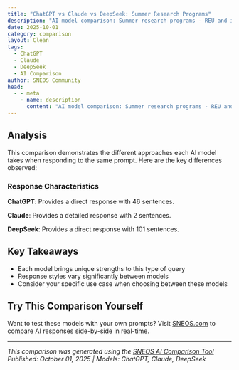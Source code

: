 ```yaml
---
title: "ChatGPT vs Claude vs DeepSeek: Summer Research Programs"
description: "AI model comparison: Summer research programs - REU and international opportunities..."
date: 2025-10-01
category: comparison
layout: Clean
tags:
  - ChatGPT
  - Claude
  - DeepSeek
  - AI Comparison
author: SNEOS Community
head:
  - - meta
    - name: description
      content: "AI model comparison: Summer research programs - REU and international opportunities..."
---
```


<ChatComparison
  title="ChatGPT vs Claude vs DeepSeek: Summer Research Programs"
  prompt="Summer research programs - REU and international opportunities"
  :responses='{
    "ChatGPT": "Certainly! Here\u2019s an overview of summer research programs, including REUs (Research Experiences for Undergraduates) and international opportunities:\n\n### 1. REU (Research Experiences for Undergraduates) Programs\n- **What are REUs?**  \n  Funded by the National Science Foundation (NSF), REUs provide undergraduate students with hands-on research experience in STEM fields during the summer, usually lasting 8-10 weeks.\n\n- **Eligibility:**  \n  Typically U.S. citizens or permanent residents, but some programs accept international students. Check individual programs for specifics.\n\n- **Benefits:**  \n  Stipend, housing, travel allowance, mentorship by faculty, professional development workshops.\n\n- **How to find and apply:**  \n  - Visit the NSF REU site: https://www.nsf.gov/crssprgm/reu/reu_search.jsp  \n  - Search by research area, location, or institution.  \n  - Application deadlines usually range from January to March.  \n  - Applications require transcripts, resumes, personal statements, and references.\n\n- **Example REU sites:**  \n  - REU in Computer Science at CMU  \n  - REU in Environmental Science at University of Michigan  \n  - REU in Physics at MIT  \n\n---\n\n### 2. International Summer Research Programs\n- Many universities and organizations worldwide offer summer research internships for undergraduates.\n\n#### Examples:  \n- **DAAD RISE (Germany)**  \n  Research Internships in Science and Engineering for undergraduate students from North America and the UK. Offers placements in German universities and research institutes.  \n  Website: https://www.daad.de/rise/en/\n\n- **UROP (Undergraduate Research Opportunities Program) - University of Hong Kong**  \n  Offers summer research internships in a variety of disciplines.\n\n- **MIT International Science and Technology Initiatives (MISTI)**  \n  Provides international internships and research placements worldwide.  \n  Website: https://misti.mit.edu/\n\n- **CERN summer student program**  \n  For physics and engineering students to work on real-world projects at the European Organization for Nuclear Research.  \n  Website: https://cern.ch/\n\n---\n\n### 3. Other Notable Research Programs and Internship Opportunities\n- **Amgen Scholars Program:**  \n  Summer research programs at top U.S., U.K., and Japan universities in biomedical sciences.  \n  Website: https://amgenscholars.com/\n\n- **NASA Internships:**  \n  Offers summer research opportunities for undergraduates in aerospace, astrophysics, and related fields.  \n  Website: https://intern.nasa.gov/\n\n- **Google Summer of Code (GSoC):**  \n  Though more of a coding project than traditional research, it provides stipends for contributing to open-source projects remotely.  \n  Website: https://summerofcode.withgoogle.com/\n\n---\n\n### Tips for Applying:\n- Start early and carefully read eligibility criteria.  \n- Prepare a strong personal statement outlining your interests and goals.  \n- Secure strong letters of recommendation.  \n- Tailor your application to the specific program and research area.  \n- Be mindful of deadlines.  \n\nIf you have a specific field or country in mind, I can help you find more tailored options.",
    "Claude": "Here\u0027s a comprehensive guide to summer research programs for undergraduates:\n\n## REU Programs (Research Experience for Undergraduates)\n\n### What are REUs?\n- NSF-funded programs at universities across the US\n- 8-10 week paid research experiences\n- Include stipend, housing, and often meals\n- Highly competitive and prestigious\n\n### Key REU Fields:\n- **STEM**: Physics, chemistry, biology, computer science, engineering, mathematics\n- **Social Sciences**: Psychology, economics, political science\n- **Interdisciplinary**: Bioinformatics, environmental science, data science\n\n### Application Tips:\n- Apply early (deadlines typically January-March)\n- Strong GPA and research interest statements crucial\n- Letters of recommendation from faculty\n- Apply to 10-15 programs to maximize chances\n\n## International Research Opportunities\n\n### Major Programs:\n- **DAAD RISE Germany**: Research internships in German labs\n- **JSPS Summer Program**: Research in Japan\n- **Chateaubriand Fellowship**: Research in France\n- **Amgen Scholars International**: Europe, Asia, Australia\n\n### University-Specific Programs:\n- Many universities have exchange partnerships\n- Direct application to international labs\n- Fulbright programs for students\n\n## Other Notable Programs:\n- **NIH Summer Internship Program**\n- **NASA USRP**\n- **DOE Science Undergraduate Laboratory Internships**\n- **Industry programs** (Google, Microsoft, pharmaceutical companies)\n\nWould you like specific information about programs in your field of interest or application strategies?",
    "DeepSeek": "Of course! This is an excellent area to explore for an aspiring researcher. Here\u2019s a comprehensive guide to summer research programs, focusing on both U.S.-based REUs and international opportunities.\n\n---\n\n### Part 1: REU Programs (Research Experiences for Undergraduates)\n\n**What is an REU?**\nAn REU is a specific program funded by the **National Science Foundation (NSF)**. Its primary goal is to involve undergraduates in meaningful research across all STEM disciplines (and sometimes social sciences). The key features are:\n\n*   **Paid Stipend:** You receive a stipend for the summer (typically $5,000 - $7,000).\n*   **Free Housing \u0026 Travel:** Most programs cover your housing and travel costs to and from the site.\n*   **Cohort Experience:** You work alongside a cohort of 10-15 other undergraduates.\n*   **Mentorship:** You are directly supervised by a faculty mentor and their research group.\n*   **No Tuition Cost:** It\u0027s a paid research experience, not a course you pay for.\n\n**Who is it for?**\nPrimarily for U.S. Citizens or Permanent Residents. International students studying in the U.S. are eligible for some, but it\u0027s less common. It\u0027s especially targeted at students from institutions with limited research opportunities (e.g., small liberal arts colleges, community colleges).\n\n**How to Find and Apply for REUs**\n\n1.  **The Official NSF REU Search Engine:** This is the best place to start.\n    *   **[NSF REU Site Search](https://www.nsf.gov/crssprgm/reu/reu_search.jsp)**\n    *   You can search by field of science (e.g., Biological Sciences, Engineering, Computer Science) or by specific sites.\n\n2.  **University Websites:** Many major research universities host multiple REU Sites. Look for \u0022Summer Research for Undergraduates\u0022 on the websites of departments you\u0027re interested in at top schools.\n\n3.  **Application Components (Typical):**\n    *   **Online Application Form**\n    *   **Personal Statement/Research Statement:** This is CRITICAL. Explain your academic background, research interests, why you\u0027re interested in *that specific program*, and how it fits your career goals.\n    *   **Letters of Recommendation (Usually 2-3):** Build strong relationships with professors early so they can write you detailed letters.\n    *   **Transcript(s) (Unofficial are often accepted)**\n    *   **Resume/CV**\n\n**Key Application Tip:** **Apply to multiple programs (8-12 is common).** They are highly competitive. Tailor each personal statement to the specific program and mention faculty you\u0027d be interested in working with.\n\n---\n\n### Part 2: International Summer Research Opportunities\n\nThese programs are fantastic for gaining a global perspective on research, experiencing a new culture, and building an international network.\n\n**Types of International Opportunities:**\n\n1.  **Direct University Programs:** Many universities worldwide run their own summer research programs for international students.\n    *   **Examples:**\n        *   **DAAD RISE Program (Germany):** One of the most famous. Matches undergraduates with German PhD students for summer research projects. Stipend and housing provided. [DAAD RISE Website](https://www.daad.de/rise/en/)\n        *   **Amgen Scholars Program (Multiple Sites):** Hosted at top universities in the U.S., Europe, and Japan (e.g., Karolinska Institute, ETH Zurich, Kyoto University). Focused on biomedical research. [Amgen Scholars Website](https://amgenscholars.com/)\n        *   **University of Toronto, Summer Undergraduate Research Program (SURP):** Offers projects in various fields.\n        *   **Summer Research Programs in Japan:** Many national labs and universities (like OIST) offer summer internships.\n\n2.  **Fellowships for Independent Research:** These provide funding for you to design your own project and find a host lab abroad.\n    *   **Example:**\n        *   **The Laidlaw Scholarship:** Funds undergraduate research and leadership training over two summers, with a strong emphasis on international experience.\n\n3.  **Direct Contact (The \u0022Cold Email\u0022 Approach):**\n    *   This is a proactive and often very effective method.\n    *   **How it works:** Identify researchers in other countries whose work genuinely excites you. Read their recent papers. Send a polite, professional email expressing your interest in their research, attaching your CV and transcript, and inquiring about potential summer internship opportunities.\n    *   **Note:** This route may not come with a stipend, so you might need to secure your own funding (see below).\n\n**Funding for International Research:**\n\n*   **Your Home University:** Check with your university\u0027s Office of Undergraduate Research, Fellowships Office, or your academic department. They often have travel grants or specific scholarships for international research.\n*   **External Fellowships:** Organizations like the **Fulbright** (for recent grads) or discipline-specific societies sometimes offer summer research travel grants.\n\n---\n\n### Part 3: Key Differences \u0026 How to Choose\n\n| Feature | REU Program | International Opportunity |\n| :--- | :--- | :--- |\n| **Funding** | Almost always fully funded (stipend, housing, travel). | Often funded, but sometimes requires securing your own grant. |\n| **Eligibility** | Primarily for U.S. Citizens/Permanent Residents. | Open to all nationalities, but varies by program. |\n| **Structure** | Highly structured cohort experience. | Can be structured (like DAAD RISE) or more independent. |\n| **Primary Goal** | Research experience and mentorship. | Research experience \u002B cultural immersion \u002B global networking. |\n| **Logistics** | Relatively simple within the U.S. | Requires visas, international flights, and more planning. |\n\n**How to Decide:**\n\n*   **Choose an REU if:** You are a U.S. student looking for a well-structured, fully-funded, and highly respected research experience within the country. It\u0027s the gold standard for domestic undergraduate research.\n*   **Choose an International Program if:** You are passionate about experiencing a different country\u0027s research culture, want to travel, and are looking for a unique experience that will make your application stand out. It\u0027s also a great option for international students who are not eligible for REUs.\n\n---\n\n### Action Plan \u0026 Timeline\n\n*   **September - December (of the year before):**\n    *   **Research:** Identify 8-15 programs (REU and/or international) that interest you.\n    *   **Prepare:** Start drafting your personal statement. Request letters of recommendation from professors *early*.\n    *   **Cold Emailing:** If going the international/direct contact route, start emailing potential mentors.\n*   **January - February:**\n    *   **Finalize Applications:** Most deadlines are in January and February. Submit all materials.\n*   **March - April:**\n    *   **Interviews \u0026 Decisions:** You\u0027ll hear back about interviews and offers. Be prepared to accept or decline promptly.\n*   **May - August:**\n    *   **Prepare \u0026 Go!** Complete any pre-program requirements, arrange travel, and get ready for an amazing summer.\n\nSummer research is one of the best things you can do for your academic and professional development. It clarifies your interest in graduate school, provides invaluable skills, and builds your confidence. Good luck with your applications"
  }'
  published-date="11:49"
/>

## Analysis

This comparison demonstrates the different approaches each AI model takes when responding to the same prompt. Here are the key differences observed:

### Response Characteristics

**ChatGPT**: Provides a direct response with 46 sentences. 

**Claude**: Provides a detailed response with 2 sentences. 

**DeepSeek**: Provides a direct response with 101 sentences. 

## Key Takeaways

- Each model brings unique strengths to this type of query
- Response styles vary significantly between models
- Consider your specific use case when choosing between these models

## Try This Comparison Yourself

Want to test these models with your own prompts? Visit [SNEOS.com](https://sneos.com) to compare AI responses side-by-side in real-time.

---

*This comparison was generated using the [SNEOS AI Comparison Tool](https://sneos.com)*
*Published: October 01, 2025 | Models: ChatGPT, Claude, DeepSeek*
